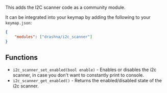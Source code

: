This adds the I2C scanner code as a community module.

It can be integrated into your keymap by adding the following to your `keymap.json`:

```json
{
    "modules": ["drashna/i2c_scanner"]
}
```

## Functions

-   `i2c_scanner_set_enabled(bool enable)` - Enables or disables the i2c scanner, in case you don't want to constantly print to console.
-   `i2c_scanner_get_enabled()` - Returns the enabled/disabled state of the i2c scanner.
